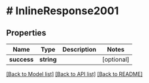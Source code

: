 # # InlineResponse2001

## Properties

Name | Type | Description | Notes
------------ | ------------- | ------------- | -------------
**success** | **string** |  | [optional] 

[[Back to Model list]](../../README.md#documentation-for-models) [[Back to API list]](../../README.md#documentation-for-api-endpoints) [[Back to README]](../../README.md)


